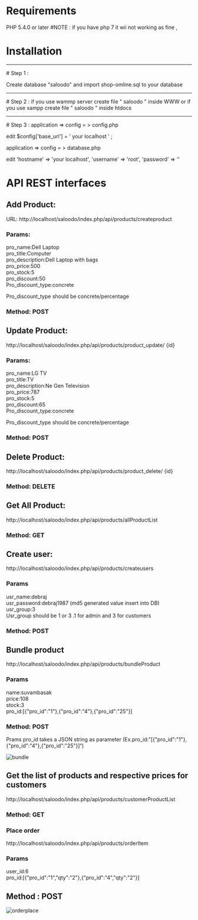 # Requirements
PHP 5.4.0 or later
#NOTE : if you have php 7 it wii not working as fine  ,
# Installation
<hr>
# Step 1 :

Create database "saloodo" and  import shop-omline.sql to your database
<hr>
# Step 2 :
if you use wammp server create file " saloodo "  inside WWW 
or if you use xampp create file " saloodo " inside htdocs 
<hr>
# Step 3 :
application => config = > config.php

edit  $config['base_url'] = ' your localhost ' ;

application => config = > database.php

edit          'hostname' => 'your localhost',
              'username' => 'root',
	'password' => ''

# API REST interfaces

## Add Product:
URL: http://localhost/saloodo/index.php/api/products/createproduct
### Params:
pro_name:Dell Laptop <br />
pro_title:Computer  <br />
pro_description:Dell Laptop with bags <br />
pro_price:500 <br />
pro_stock:5 <br />
pro_discount:50 <br />
Pro_discount_type:concrete <br />

Pro_discount_type should be concrete/percentage <br />
### Method: POST

## Update Product: 
http://localhost/saloodo/index.php/api/products/product_update/ {id}

### Params:
pro_name:LG TV <br />
pro_title:TV <br />
pro_description:Ne Gen Television <br />
pro_price:787 <br />
pro_stock:5 <br />
pro_discount:65 <br />
Pro_discount_type:concrete <br />

Pro_discount_type should be concrete/percentage
### Method: POST

## Delete Product: 
http://localhost/saloodo/index.php/api/products/product_delete/ {id}

### Method: DELETE


## Get All Product:
http://localhost/saloodo/index.php/api/products/allProductList

### Method: GET

## Create user:
http://localhost/saloodo/index.php/api/products/createusers

### Params
usr_name:debraj <br />
usr_password:debraj1987 (md5 generated value insert into DB) <br />
usr_group:3 <br />
Usr_group should be 1 or 3 .1 for admin and 3 for customers <br />
### Method: POST

## Bundle product
http://localhost/saloodo/index.php/api/products/bundleProduct

### Params
name:suvambasak <br />
price:108 <br />
stock:3 <br />
pro_id:[{"pro_id":"1"},{"pro_id":"4"},{"pro_id":"25"}] <br />

### Method: POST
Prams pro_id takes a JSON string as parameter (Ex.pro_id:”[{"pro_id":"1"},{"pro_id":"4"},{"pro_id":"25"}]“)

![bundle](https://user-images.githubusercontent.com/34945950/50458189-4edf4200-0987-11e9-971e-23411091a71b.JPG)

## Get the list of products and respective prices for customers

http://localhost/saloodo/index.php/api/products/customerProductList

### Method: GET

### Place order

http://localhost/saloodo/index.php/api/products/orderItem

### Params
user_id:6 <br />
pro_id:[{"pro_id":"1","qty":"2"},{"pro_id":"4","qty":"2"}] <br />
## Method : POST
![orderplace](https://user-images.githubusercontent.com/34945950/50458318-3ae81000-0988-11e9-80d9-3f0c9cbcdd52.JPG)






